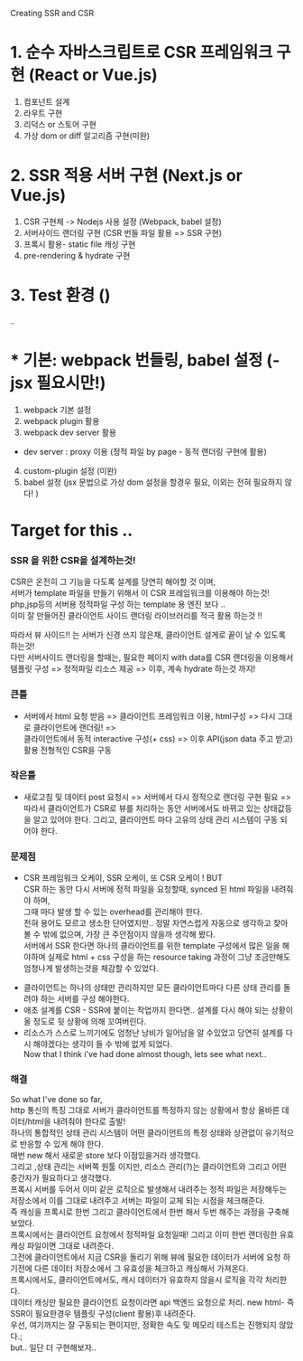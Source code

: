Creating SSR and CSR 

# 1. 순수 자바스크립트로 CSR 프레임워크 구현 (React or Vue.js) 
1. 컴포넌트 설계 
2. 라우트 구현
3. 리덕스 or 스토어 구현
4. 가상 dom or diff 알고리즘 구현(미완) 

# 2. SSR 적용 서버 구현 (Next.js or Vue.js) 
1. CSR 구현체 -> Nodejs 사용 설정 (Webpack, babel 설정)
2. 서버사이드 랜더링 구현 (CSR 번들 파일 활용 => SSR 구현) 
3. 프록시 활용- static file 캐싱 구현
4. pre-rendering & hydrate 구현 

# 3. Test 환경 ()
..

# * 기본: webpack 번들링, babel 설정 (-jsx 필요시만!)
1. webpack 기본 설정 
2. webpack plugin 활용
3. webpack dev server 활용 
 - dev server : proxy 이용 (정적 파일 by page - 동적 랜더링 구현에 활용)
4. custom-plugin 설정 (미완)
5. babel 설정 (jsx 문법으로 가상 dom 설정을 할경우 필요, 이외는 전혀 필요하지 않다! )
 
# Target for this .. 
### SSR 을 위한 CSR을 설계하는것!  
CSR은 온전히 그 기능을 다도록 설계를 당연히 해야할 것 이며,  
서버가 template 파일을 만들기 위해서 이 CSR 프레임워크를 이용해야 하는것!  
php,jsp등의 서버용 정적파일 구성 하는 template 용 엔진 보다 ..   
이미 잘 만들어진 클라이언트 사이드 랜더링 라이브러리를 적극 활용 하는것 !!  

따라서 뷰 사이드!! 는 서버가 신경 쓰지 않은채, 클라이언트 설게로 끝이 날 수 있도록 하는것!  
다만 서버사이드 랜더링을 할때는, 필요한 페이지 with data를 CSR 랜더링을 이용해서 템플릿 구성 => 정적파일 리소스 제공 => 이후, 계속 hydrate 하는것 까지!      

### 큰틀 
- 서버에서 html 요청 받음 => 클라이언트 프레임워크 이용, html구성 => 다시 그대로 클라이언트에 랜더링! =>     
클라이언트에서 동적 interactive 구성(+ css) => 이후 API(json data 주고 받고) 활용 전형적인 CSR을 구동   
### 작은틀 
- 새로고침 및 데이터 post 요청시 => 서버에서 다시 정적으로 랜더링 구현 필요  =>   
따라서 클라이언트가 CSR로 뷰를 처리하는 동안 서버에서도 바뀌고 있는 상태값등을 알고 있어야 한다. 
그리고, 클라이언트 마다 고유의 상태 관리 시스템이 구동 되어야 한다. 
### 문제점 
- CSR 프레임워크 오케이, SSR 오케이, 또 CSR 오케이 ! BUT     
CSR 하는 동안 다시 서버에 정적 파일을 요청할때, synced 된 html 파일을 내려줘야 하며,   
그때 마다 발생 할 수 있는 overhead를 관리해야 한다.    
전혀 용어도 모르고 생소한 단어였지만.. 정말 자연스럽게 자동으로 생각하고 찾아 볼 수 밖에 없으며, 가장 큰 주안점이지 않을까 생각해 봤다.  
서버에서 SSR 한다면 하나의 클라이언트를 위한 template 구성에서 많은 일을 해야하며 실제로 html + css 구성을 하는 
resource taking 과정이 그냥 조금만해도 엄청나게 발생하는것을 체감할 수 있었다.   

+ 클라이언트는 하나의 상태만 관리하지만 모든 클라이언트마다 다른 상태 관리를 돌려야 하는 서버를 구성 해야한다.     
+ 애초 설계를 CSR - SSR에 붙이는 작업까지 한다면.. 설계를 다시 해야 되는 상황이 올 정도로 뒷 상황에 의해 꼬여버린다. 
+ 리소스가 스스로 느끼기에도 엄청난 낭비가 일어남을 알 수있었고 당연히 설계를 다시 해야겠다는 생각이 들 수 밖에 없게 되었다.      
Now that I think i've had done almost though, lets see what next..  
### 해결 
So what I've done so far,     
http 통신의 특징 그대로 서버가 클라이언트를 특정하지 않는 상황에서 항상 올바른 데이터/html을 내려줘야 한다로 출발!     
하나의 통합적인 상태 관리 시스템이 어떤 클라이언트의 특정 상태와 상관없이 유기적으로 반응할 수 있게 해야 한다.        
매번 new 해서 새로운 store 보다 이점있을거라 생각했다.    
그리고 ,상태 관리는 서버쪽 원툴 이지만, 리소스 관리(?)는 클라이언트와 그리고 어떤 중간자가 필요하다고 생각했다.    
프록시 서버를 두어서 이미 같은 로직으로 발생해서 내려주는 정적 파일은 저장해두는 저장소에서 이를 그대로 내려주고 서버는 파일이 교체 되는 시점을 체크해준다.    
즉 캐싱을 프록시로 한번 그리고 클라이언트에서 한번 해서 두번 해주는 과정을 구축해 보았다.         
프록시에서는 클라이언트 요청에서 정적파일 요청일때! 그리고 이미 한번 랜더링한 유효 캐싱 파일이면 그대로 내려준다.        
그전에 클라이언트에서 지금 CSR을 돌리기 위해 뷰에 필요한 데이터가 서버에 요청 하기전에 다른 데이터 저장소에서 그 유효성을 체크하고 캐싱해서 가져온다.         
프록시에서도, 클라이언트에서도, 캐시 데이터가 유효하지 않을시 로직을 각각 처리한다.        
데이터 캐싱만 필요한 클라이언트 요청이라면 api 백엔드 요청으로 처리. new html- 즉 SSR이 필요한경우 템플릿 구성(client 활용)후 내려준다.  
우선, 여기까지는 잘 구동되는 편이지만, 정확한 속도 및 메모리 테스트는 진행되지 않았다.;   
but.. 일단 더 구현해보자..  
